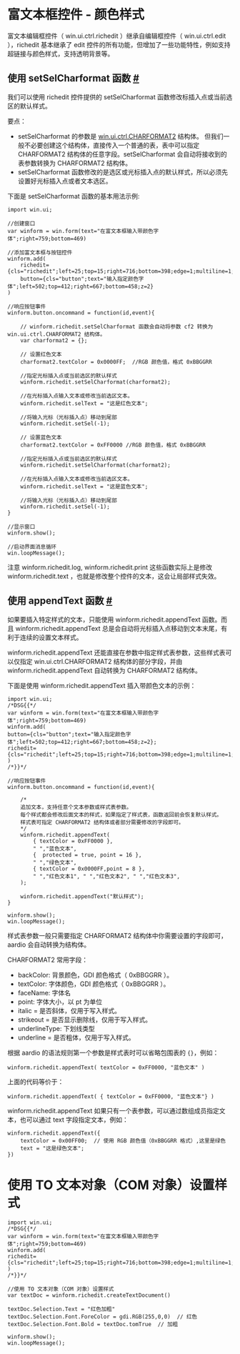 # 富文本框控件 - 颜色样式

富文本编辑框控件（ win.ui.ctrl.richedit ）继承自编辑框控件（ win.ui.ctrl.edit ），richedit 基本继承了 edit 控件的所有功能，但增加了一些功能特性，例如支持超链接与颜色样式，支持透明背景等。

## 使用 setSelCharformat 函数 <a id="setSelCharformat" href="#setSelCharformat">&#x23;</a>

我们可以使用 richedit 控件提供的 setSelCharformat 函数修改标插入点或当前选区的默认样式。

要点：

- setSelCharformat 的参数是 [win.ui.ctrl.CHARFORMAT2](../../../../../library-reference/win/ui/ctrl/richedit.html#charformat2Object) 结构体。
    但我们一般不必要创建这个结构体，直接传入一个普通的表，表中可以指定 CHARFORMAT2 结构体的任意字段。setSelCharformat 会自动将接收到的表参数转换为 CHARFORMAT2 结构体。
- setSelCharformat 函数修改的是选区或光标插入点的默认样式，所以必须先设置好光标插入点或者文本选区。

下面是 setSelCharformat 函数的基本用法示例:

```aardio
import win.ui;

//创建窗口
var winform = win.form(text="在富文本框输入带颜色字体";right=759;bottom=469)

//添加富文本框与按钮控件
winform.add(
    richedit={cls="richedit";left=25;top=15;right=716;bottom=398;edge=1;multiline=1;z=1};
    button={cls="button";text="输入指定颜色字体";left=502;top=412;right=667;bottom=458;z=2}
)

//响应按钮事件
winform.button.oncommand = function(id,event){
	  
	// winform.richedit.setSelCharformat 函数会自动将参数 cf2 转换为 win.ui.ctrl.CHARFORMAT2 结构体。
    var charformat2 = {};
 
    // 设置红色文本
    charformat2.textColor = 0x0000FF;  //RGB 颜色值，格式 0xBBGGRR
    
    //指定光标插入点或当前选区的默认样式
    winform.richedit.setSelCharformat(charformat2);
    
    //在光标插入点输入文本或修改当前选区文本。
    winform.richedit.selText = "这是红色文本";
    
    //将输入光标（光标插入点）移动到尾部
    winform.richedit.setSel(-1);
    
    // 设置蓝色文本
    charformat2.textColor = 0xFF0000 //RGB 颜色值，格式 0xBBGGRR
    
    //指定光标插入点或当前选区的默认样式
    winform.richedit.setSelCharformat(charformat2);
    
    //在光标插入点输入文本或修改当前选区文本。
    winform.richedit.selText = "这是蓝色文本";
    
    //将输入光标（光标插入点）移动到尾部
    winform.richedit.setSel(-1);
}

//显示窗口
winform.show();

//启动界面消息循环
win.loopMessage();
```

注意 winform.richedit.log, winform.richedit.print 这些函数实际上是修改  winform.richedit.text ，也就是修改整个控件的文本，这会让局部样式失效。

## 使用 appendText  函数 <a id="appendText" href="#appendText">&#x23;</a>


如果要插入特定样式的文本，只能使用 winform.richedit.appendText 函数。而且 winform.richedit.appendText 总是会自动将光标插入点移动到文本末尾，有利于连续的设置文本样式。

winform.richedit.appendText 还能直接在参数中指定样式表参数，这些样式表可以仅指定 win.ui.ctrl.CHARFORMAT2 结构体的部分字段，并由 winform.richedit.appendText 自动转换为 CHARFORMAT2 结构体。

下面是使用 winform.richedit.appendText 插入带颜色文本的示例：

```aardio
import win.ui;
/*DSG{{*/
var winform = win.form(text="在富文本框输入带颜色字体";right=759;bottom=469)
winform.add(
button={cls="button";text="输入指定颜色字体";left=502;top=412;right=667;bottom=458;z=2};
richedit={cls="richedit";left=25;top=15;right=716;bottom=398;edge=1;multiline=1;z=1}
)
/*}}*/

//响应按钮事件
winform.button.oncommand = function(id,event){
	
	/*
	追加文本，支持任意个文本参数或样式表参数。
    每个样式都会修改后面文本的样式，如果指定了样式表，函数返回前会恢复默认样式。 
	样式表可指定 CHARFORMAT2 结构体或者部分需要修改的字段即可。
	*/
	winform.richedit.appendText( 
		{ textColor = 0xFF0000 },
		" ","蓝色文本",
		{  protected = true, point = 16 },
		" ","绿色文本",
		{ textColor = 0x0000FF,point = 8 },
		" ","红色文本1", " ","红色文本2", " ","红色文本3",
	);
	
	winform.richedit.appendText("默认样式");
}

winform.show();
win.loopMessage();
```

样式表参数一般只需要指定 CHARFORMAT2 结构体中你需要设置的字段即可，aardio 会自动转换为结构体。

CHARFORMAT2 常用字段：

- backColor: 背景颜色，GDI 颜色格式（ 0xBBGGRR ）。
- textColor: 字体颜色，GDI 颜色格式（ 0xBBGGRR ）。
- faceName: 字体名 
- point: 字体大小，以 pt 为单位
- italic = 是否斜体，仅用于写入样式。 
- strikeout = 是否显示删除线，仅用于写入样式。   
- underlineType: 下划线类型 
- underline = 是否粗体，仅用于写入样式。

根据 aardio 的语法规则第一个参数是样式表时可以省略包围表的 `{}`，例如：

```aardio
winform.richedit.appendText( textColor = 0xFF0000, "蓝色文本" ) 
```

上面的代码等价于：

```aardio
winform.richedit.appendText( { textColor = 0xFF0000, "蓝色文本"} ) 
```

winform.richedit.appendText 如果只有一个表参数，可以通过数组成员指定文本，也可以通过 text 字段指定文本，例如：

```aardio
winform.richedit.appendText({ 
    textColor = 0x00FF00;  // 使用 RGB 颜色值（0xBBGGRR 格式）,这里是绿色
    text = "这是绿色文本";
})
```

# 使用 TO 文本对象（COM 对象）设置样式

```aardio
import win.ui;
/*DSG{{*/
var winform = win.form(text="在富文本框输入带颜色字体";right=759;bottom=469)
winform.add(
richedit={cls="richedit";left=25;top=15;right=716;bottom=398;edge=1;multiline=1;z=1}
)
/*}}*/

//使用 TO 文本对象（COM 对象）设置样式
var textDoc = winform.richedit.createTextDocument()

textDoc.Selection.Text = "红色加粗"
textDoc.Selection.Font.ForeColor = gdi.RGB(255,0,0)  // 红色
textDoc.Selection.Font.Bold = textDoc.tomTrue  // 加粗

winform.show();
win.loopMessage();
```


